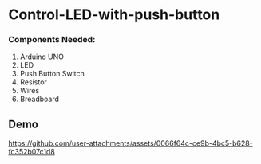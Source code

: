 # Control-LED-with-push-button

### Components Needed:
1. Arduino UNO
2. LED
3. Push Button Switch
4. Resistor
5. Wires
6. Breadboard

   
## Demo
https://github.com/user-attachments/assets/0066f64c-ce9b-4bc5-b628-fc352b07c1d8


